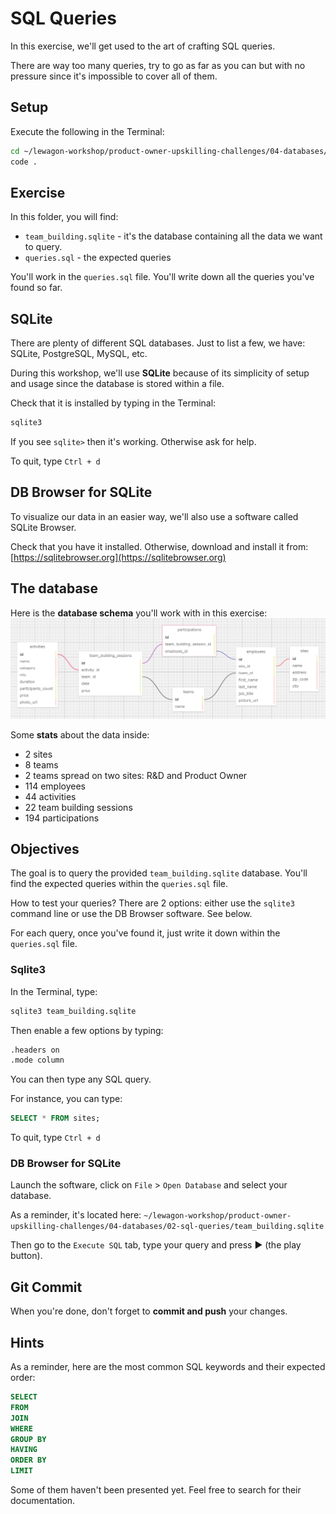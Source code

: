 # SQL Queries

In this exercise, we'll get used to the art of crafting SQL queries.

There are way too many queries, try to go as far as you can but with no pressure since it's impossible to cover all of them.

## Setup

Execute the following in the Terminal:

```bash
cd ~/lewagon-workshop/product-owner-upskilling-challenges/04-databases/02-sql-queries/
code .
```

## Exercise

In this folder, you will find:

- `team_building.sqlite` - it's the database containing all the data we want to query.
- `queries.sql` - the expected queries

You'll work in the `queries.sql` file. You'll write down all the queries you've found so far.

## SQLite

There are plenty of different SQL databases.
Just to list a few, we have: SQLite, PostgreSQL, MySQL, etc.

During this workshop, we'll use **SQLite** because of its simplicity of setup and usage since the database is stored within a file.

Check that it is installed by typing in the Terminal:

```bash
sqlite3
```

If you see `sqlite>` then it's working.
Otherwise ask for help.

To quit, type `Ctrl + d`

## DB Browser for SQLite

To visualize our data in an easier way, we'll also use a software called SQLite Browser.

Check that you have it installed. Otherwise, download and install it from: [https://sqlitebrowser.org](https://sqlitebrowser.org)

## The database

Here is the **database schema** you'll work with in this exercise:
![Database schema](database-schema.png)

Some **stats** about the data inside:
- 2 sites
- 8 teams
- 2 teams spread on two sites: R&D and Product Owner
- 114 employees
- 44 activities
- 22 team building sessions
- 194 participations

## Objectives

The goal is to query the provided `team_building.sqlite` database. You'll find the expected queries within the `queries.sql` file.

How to test your queries? There are 2 options: either use the `sqlite3` command line or use the DB Browser software. See below.

For each query, once you've found it, just write it down within the `queries.sql` file.

### Sqlite3

In the Terminal, type:

```bash
sqlite3 team_building.sqlite
```

Then enable a few options by typing:

```bash
.headers on
.mode column
```

You can then type any SQL query.

For instance, you can type:

```sql
SELECT * FROM sites;
```

To quit, type `Ctrl + d`

### DB Browser for SQLite

Launch the software, click on `File` > `Open Database` and select your database.

As a reminder, it's located here: `~/lewagon-workshop/product-owner-upskilling-challenges/04-databases/02-sql-queries/team_building.sqlite`

Then go to the `Execute SQL` tab, type your query and press ▶ (the play button).

## Git Commit

When you're done, don't forget to **commit and push** your changes.

## Hints

As a reminder, here are the most common SQL keywords and their expected order:

```sql
SELECT
FROM
JOIN
WHERE
GROUP BY
HAVING
ORDER BY
LIMIT
```

Some of them haven't been presented yet. Feel free to search for their documentation.
